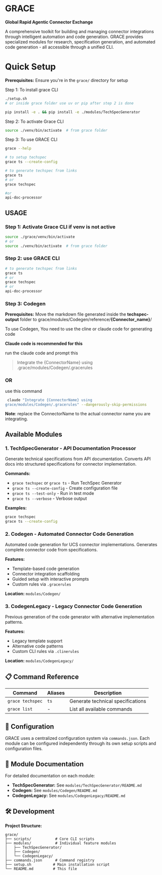 # GRACE

**Global Rapid Agentic Connector Exchange**

A comprehensive toolkit for building and managing connector integrations through intelligent automation and code generation. GRACE provides specialized modules for research, specification generation, and automated code generation - all accessible through a unified CLI.

# Quick Setup

**Prerequisites:** Ensure you're in the `grace/` directory for setup

Step 1: To install grace CLI

```bash
./setup.sh
# or inside grace folder use uv or pip after step 2 is done

pip install -e . && pip install -e ./modules/TechSpecGenerator

```

Step 2: To activate Grace CLI

```bash
source ./venv/bin/activate  # from grace folder
```

Step 3: To use GRACE CLI

```bash
grace --help

# to setup techspec
grace ts --create-config

# to generate techspec from links
grace ts
# or
grace techspec

#or
api-doc-processor
```

## USAGE

### Step 1: Activate Grace CLI if venv is not active

```bash
source ./grace/venv/bin/activate
# or
source ./venv/bin/activate  # from grace folder
```

### Step 2: use GRACE CLI

```bash
# to generate techspec from links
grace ts
# or
grace techspec
# or
api-doc-processor
```

### Step 3: Codegen

**Prerequisites:** Move the markdown file generated inside the **techspec-output** folder to grace/modules/Codegen/reference/**{Connector_name}**/

To use Codegen, You need to use the cline or claude code for generating code

**Claude code is recommended for this**

run the claude code
and prompt this

> Integrate the {ConnectorName} using .grace/modules/Codegen/.gracerules

### OR

use this command

```bash
 claude "Integrate {ConnectorName} using
grace/modules/Codegen/.gracerules" --dangerously-skip-permissions
```

**Note**: replace the ConnectorName to the actual connector name you are integrating.

## Available Modules

<!-- ### 1. **DeepResearchCLI** - AI-Powered Research Assistant

Deep research with AI analysis and web scraping capabilities. Conduct comprehensive research on payment connectors, APIs, and integration patterns.

**Commands:**

- `grace research` or `grace r` - Start research session
- `grace research "connector name"` - Research specific connector
- `grace research config` - Configure research settings
- `grace research history` - View research history
- `grace research clear` - Clear research history -->
<!--
**Examples:**

```bash
grace research "worldpay"
grace r "finix authorise flow"
grace research config
``` -->

### 1. **TechSpecGenerator** - API Documentation Processor

Generate technical specifications from API documentation. Converts API docs into structured specifications for connector implementation.

**Commands:**

- `grace techspec` or `grace ts` - Run TechSpec Generator
- `grace ts --create-config` - Create configuration file
- `grace ts --test-only` - Run in test mode
- `grace ts --verbose` - Verbose output

**Examples:**

```bash
grace techspec
grace ts --create-config
```

### 2. **Codegen** - Automated Connector Code Generation

Automated code generation for UCS connector implementations. Generates complete connector code from specifications.

**Features:**

- Template-based code generation
- Connector integration scaffolding
- Guided setup with interactive prompts
- Custom rules via `.gracerules`

**Location:** `modules/Codegen/`

### 3. **CodegenLegacy** - Legacy Connector Code Generation

Previous generation of the code generator with alternative implementation patterns.

**Features:**

- Legacy template support
- Alternative code patterns
- Custom CLI rules via `.clinerules`

**Location:** `modules/CodegenLegacy/`

## 📋 Command Reference

| Command          | Aliases | Description                       |
| ---------------- | ------- | --------------------------------- |
| `grace techspec` | `ts`    | Generate technical specifications |
| `grace list`     | -       | List all available commands       |

## 🔧 Configuration

GRACE uses a centralized configuration system via `commands.json`. Each module can be configured independently through its own setup scripts and configuration files.

## 📖 Module Documentation

For detailed documentation on each module:

<!-- - **DeepResearchCLI:** See `modules/DeepResearchCLI/README.md` -->

- **TechSpecGenerator:** See `modules/TechSpecGenerator/README.md`
- **Codegen:** See `modules/Codegen/README.md`
- **CodegenLegacy:** See `modules/CodegenLegacy/README.md`

## 🛠️ Development

**Project Structure:**

```
grace/
├── scripts/           # Core CLI scripts
├── modules/           # Individual feature modules
│   ├── TechSpecGenerator/
│   ├── Codegen/
│   └── CodegenLegacy/
├── commands.json      # Command registry
├── setup.sh          # Main installation script
└── README.md         # This file
```
